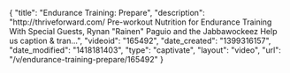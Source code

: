 {
    "title": "Endurance Training: Prepare",
    "description": "http:\/\/thriveforward.com\/ Pre-workout Nutrition for Endurance Training With Special Guests, Rynan \"Rainen\" Paguio and the Jabbawockeez Help us caption & tran...",
    "videoid": "165492",
    "date_created": "1399316157",
    "date_modified": "1418181403",
    "type": "captivate",
    "layout": "video",
    "url": "\/v\/endurance-training-prepare\/165492"
}